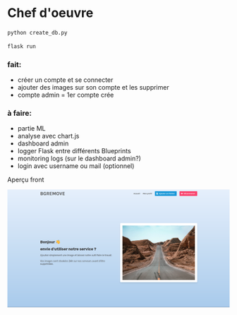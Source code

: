 # Chef d'oeuvre


```python
python create_db.py
```

```bash
flask run
```


### fait:

* créer un compte et se connecter
* ajouter des images sur son compte et les supprimer
* compte admin = 1er compte crée


### à faire:

* partie ML
* analyse avec chart.js
* dashboard admin
* logger Flask entre différents Blueprints
* monitoring logs (sur le dashboard admin?)
* login avec username ou mail (optionnel)


Aperçu front

![preview.png](preview.png)

